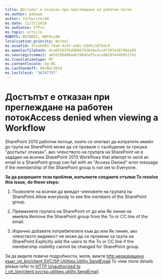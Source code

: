 ```yaml
---
title: Достъпът е отказан при преглеждане на работен поток
ms.author: pebaum
author: Techwriter40
ms.date: 11/27/2018
ms.audience: ITPro
ms.topic: article
ROBOTS: NOINDEX, NOFOLLOW
localization_priority: Normal
ms.assetid: 47ceb983-f9a4-4c55-a40c-03d5c3d75dc9
ms.openlocfilehash: 4ca65583fbd98867026e9e3cc8f36fe38798aa85
ms.sourcegitcommit: a65d196d00adb70045af5caca9828fe44b951f61
ms.translationtype: MT
ms.contentlocale: bg-BG
ms.lasthandoff: 09/04/2019
ms.locfileid: "36747737"
---
```

# <a name="access-denied-when-viewing-a-workflow"></a><span data-ttu-id="8abc0-102">Достъпът е отказан при преглеждане на работен поток</span><span class="sxs-lookup"><span data-stu-id="8abc0-102">Access denied when viewing a Workflow</span></span>

<span data-ttu-id="8abc0-103">SharePoint 2013 работни потоци, които се опитват да изпратите имейл до група на SharePoint може да се провали с съобщение за грешка "достъпът отказан", ако членството на групата на SharePoint не е зададен на всички.</span><span class="sxs-lookup"><span data-stu-id="8abc0-103">SharePoint 2013 Workflows that attempt to send an email to a SharePoint group can fail with an "Access Denied" error message if the membership of the SharePoint group is not set to Everyone.</span></span>
  
 <span data-ttu-id="8abc0-104">**За да разрешите този проблем, изпълнете следните стъпки:**</span><span class="sxs-lookup"><span data-stu-id="8abc0-104">**To resolve this issue, do these steps:**</span></span>
  
 1. <span data-ttu-id="8abc0-105">Позволете на всички да виждат членовете на групата на SharePoint.</span><span class="sxs-lookup"><span data-stu-id="8abc0-105">Allow everybody to see the members of the SharePoint group.</span></span>
  
 2. <span data-ttu-id="8abc0-106">Премахнете групата на SharePoint от до или Як линия на имейла.</span><span class="sxs-lookup"><span data-stu-id="8abc0-106">Remove the SharePoint group from the To or CC line of the email.</span></span>
  
 3. <span data-ttu-id="8abc0-107">Изрично добавете потребителите към до или Як линия, ако членството видимост не може да се промени за група на SharePoint.</span><span class="sxs-lookup"><span data-stu-id="8abc0-107">Explicitly add the users to the To or CC line if the membership visibility cannot be changed for SharePoint group.</span></span>
  
<span data-ttu-id="8abc0-108">За да видите повече подробности, моля, вижте [http неразрешено към/_vti_bin/client.SVC/SP.Utilities.Utility.SendEmail](https://go.microsoft.com/fwlink/?linkid=2044694&amp;clcid=0x409).</span><span class="sxs-lookup"><span data-stu-id="8abc0-108">To view more details please refer to [HTTP Unauthorized to /_vti_bin/client.svc/sp.utilities.utility.SendEmail](https://go.microsoft.com/fwlink/?linkid=2044694&amp;clcid=0x409).</span></span>
  